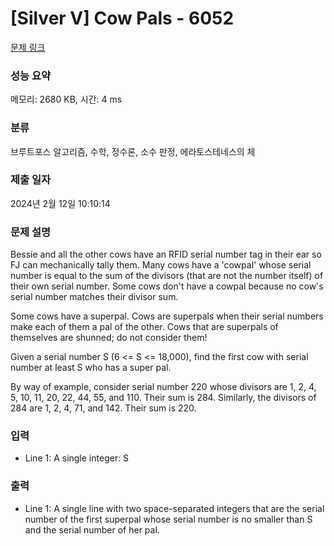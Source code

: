 # [Silver V] Cow Pals - 6052 

[문제 링크](https://www.acmicpc.net/problem/6052) 

### 성능 요약

메모리: 2680 KB, 시간: 4 ms

### 분류

브루트포스 알고리즘, 수학, 정수론, 소수 판정, 에라토스테네스의 체

### 제출 일자

2024년 2월 12일 10:10:14

### 문제 설명

<p>Bessie and all the other cows have an RFID serial number tag in their ear so FJ can mechanically tally them. Many cows have a 'cowpal' whose serial number is equal to the sum of the divisors (that are not the number itself) of their own serial number. Some cows don't have a cowpal because no cow's serial number matches their divisor sum.</p>

<p>Some cows have a superpal. Cows are superpals when their serial numbers make each of them a pal of the other. Cows that are superpals of themselves are shunned; do not consider them!</p>

<p>Given a serial number S (6 <= S <= 18,000), find the first cow with serial number at least S who has a super pal.</p>

<p>By way of example, consider serial number 220 whose divisors are 1, 2, 4, 5, 10, 11, 20, 22, 44, 55, and 110. Their sum is 284. Similarly, the divisors of 284 are 1, 2, 4, 71, and 142. Their sum is 220.</p>

### 입력 

 <ul>
	<li>Line 1: A single integer: S</li>
</ul>

<p> </p>

### 출력 

 <ul>
	<li>Line 1: A single line with two space-separated integers that are the serial number of the first superpal whose serial number is no smaller than S and the serial number of her pal.</li>
</ul>

<p> </p>

